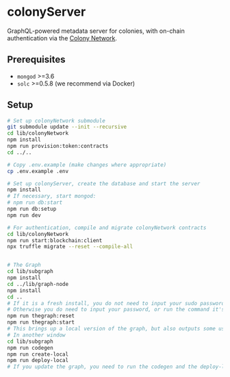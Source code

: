 # colonyServer

GraphQL-powered metadata server for colonies, with on-chain authentication via the [Colony Network](https://github.com/JoinColony/colonyNetwork).


## Prerequisites

* `mongod` >=3.6
* `solc` >=0.5.8  (we recommend via Docker)


## Setup

```bash
# Set up colonyNetwork submodule
git submodule update --init --recursive
cd lib/colonyNetwork
npm install
npm run provision:token:contracts
cd ../..

# Copy .env.example (make changes where appropriate)
cp .env.example .env

# Set up colonyServer, create the database and start the server
npm install
# If necessary, start mongod:
# npm run db:start
npm run db:setup
npm run dev

# For authentication, compile and migrate colonyNetwork contracts
cd lib/colonyNetwork
npm run start:blockchain:client
npx truffle migrate --reset --compile-all


# The Graph
cd lib/subgraph
npm install
cd ../lib/graph-node
npm install
cd ..
# If it is a fresh install, you do not need to input your sudo password at the end of the next script and can cancel.
# Otherwise you do need to input your password, or run the command it's going to run manually (see the output of the script)
npm run thegraph:reset
npm run thegraph:start
# This brings up a local version of the graph, but also outputs some useful URLs for development so take a look at those.
# In another window
cd lib/subgraph
npm run codegen
npm run create-local
npm run deploy-local
# If you update the graph, you need to run the codegen and the deploy-local step again, and the graph will update
```
